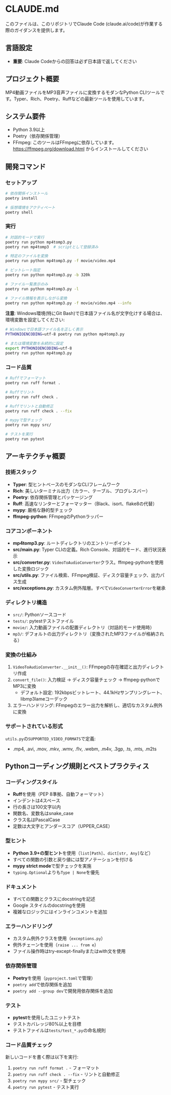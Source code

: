 # CLAUDE.md

このファイルは、このリポジトリでClaude Code (claude.ai/code)が作業する際のガイダンスを提供します。

## 言語設定
- **重要**: Claude Codeからの回答は必ず日本語で返してください

## プロジェクト概要
MP4動画ファイルをMP3音声ファイルに変換するモダンなPython CLIツールです。Typer、Rich、Poetry、Ruffなどの最新ツールを使用しています。

## システム要件
- Python 3.9以上
- Poetry（依存関係管理）
- FFmpeg: このツールはFFmpegに依存しています。https://ffmpeg.org/download.html からインストールしてください

## 開発コマンド

### セットアップ
```bash
# 依存関係インストール
poetry install

# 仮想環境をアクティベート
poetry shell
```

### 実行
```bash
# 対話的モードで実行
poetry run python mp4tomp3.py
poetry run mp4tomp3  # scriptとして登録済み

# 特定のファイルを変換
poetry run python mp4tomp3.py -f movie/video.mp4

# ビットレート指定
poetry run python mp4tomp3.py -b 320k

# ファイル一覧表示のみ
poetry run python mp4tomp3.py -l

# ファイル情報を表示しながら変換
poetry run python mp4tomp3.py -f movie/video.mp4 --info
```

**注意**: Windows環境(特にGit Bash)で日本語ファイル名が文字化けする場合は、環境変数を設定してください:
```bash
# Windowsで日本語ファイル名を正しく表示
PYTHONIOENCODING=utf-8 poetry run python mp4tomp3.py

# または環境変数を永続的に設定
export PYTHONIOENCODING=utf-8
poetry run python mp4tomp3.py
```

### コード品質
```bash
# Ruffでフォーマット
poetry run ruff format .

# Ruffでリント
poetry run ruff check .

# Ruffでリントと自動修正
poetry run ruff check . --fix

# mypyで型チェック
poetry run mypy src/

# テストを実行
poetry run pytest
```

## アーキテクチャ概要

### 技術スタック
- **Typer**: 型ヒントベースのモダンなCLIフレームワーク
- **Rich**: 美しいターミナル出力（カラー、テーブル、プログレスバー）
- **Poetry**: 依存関係管理とパッケージング
- **Ruff**: 高速なリンターとフォーマッター（Black、isort、flake8の代替）
- **mypy**: 厳格な静的型チェック
- **ffmpeg-python**: FFmpegのPythonラッパー

### コアコンポーネント
- **mp4tomp3.py**: ルートディレクトリのエントリーポイント
- **src/main.py**: Typer CLIの定義。Rich Console、対話的モード、進行状況表示
- **src/converter.py**: `VideoToAudioConverter`クラス。ffmpeg-pythonを使用した変換ロジック
- **src/utils.py**: ファイル検索、FFmpeg検証、ディスク容量チェック、出力パス生成
- **src/exceptions.py**: カスタム例外階層。すべて`VideoConverterError`を継承

### ディレクトリ構造
- `src/`: Pythonソースコード
- `tests/`: pytestテストファイル
- `movie/`: 入力動画ファイルの配置ディレクトリ（対話的モード使用時）
- `mp3/`: デフォルトの出力ディレクトリ（変換されたMP3ファイルが格納される）

### 変換の仕組み
1. `VideoToAudioConverter.__init__()`: FFmpegの存在確認と出力ディレクトリ作成
2. `convert_file()`: 入力検証 → ディスク容量チェック → ffmpeg-pythonでMP3に変換
   - デフォルト設定: 192kbpsビットレート、44.1kHzサンプリングレート、libmp3lameコーデック
3. エラーハンドリング: FFmpegのエラー出力を解析し、適切なカスタム例外に変換

### サポートされている形式
`utils.py`の`SUPPORTED_VIDEO_FORMATS`で定義:
- .mp4, .avi, .mov, .mkv, .wmv, .flv, .webm, .m4v, .3gp, .ts, .mts, .m2ts

## Pythonコーディング規則とベストプラクティス

### コーディングスタイル
- **Ruff**を使用（PEP 8準拠、自動フォーマット）
- インデントは4スペース
- 行の長さは100文字以内
- 関数名、変数名はsnake_case
- クラス名はPascalCase
- 定数は大文字とアンダースコア（UPPER_CASE）

### 型ヒント
- **Python 3.9+の型ヒント**を使用（`list[Path]`、`dict[str, Any]`など）
- すべての関数の引数と戻り値には型アノテーションを付ける
- **mypy strict mode**で型チェックを実施
- `typing.Optional`よりも`Type | None`を優先

### ドキュメント
- すべての関数とクラスにdocstringを記述
- Google スタイルのdocstringを使用
- 複雑なロジックにはインラインコメントを追加

### エラーハンドリング
- カスタム例外クラスを使用（`exceptions.py`）
- 例外チェーンを使用（`raise ... from e`）
- ファイル操作時はtry-except-finallyまたはwith文を使用

### 依存関係管理
- **Poetry**を使用（`pyproject.toml`で管理）
- `poetry add`で依存関係を追加
- `poetry add --group dev`で開発用依存関係を追加

### テスト
- **pytest**を使用したユニットテスト
- テストカバレッジ80%以上を目標
- テストファイルは`tests/test_*.py`の命名規則

### コード品質チェック
新しいコードを書く際は以下を実行:
1. `poetry run ruff format .` - フォーマット
2. `poetry run ruff check . --fix` - リントと自動修正
3. `poetry run mypy src/` - 型チェック
4. `poetry run pytest` - テスト実行

